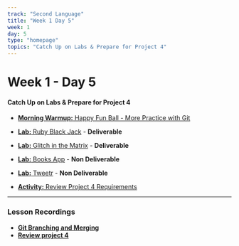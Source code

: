 ```yaml
---
track: "Second Language"
title: "Week 1 Day 5"
week: 1
day: 5
type: "homepage"
topics: "Catch Up on Labs & Prepare for Project 4"
---
```



# Week 1 - Day 5

#### Catch Up on Labs & Prepare for Project 4

- [**Morning Warmup:** Happy Fun Ball - More Practice with Git](/second-language/week-1/day-5/lecture-materials/happy-fun-ball/)

- [**Lab:** Ruby Black Jack](/second-language/week-1/day-2/labs/ruby-blackjack) - **Deliverable**

- [**Lab:** Glitch in the Matrix](/second-language/week-1/day-3/labs/glitch-in-the-matrix) - **Deliverable**

- [**Lab:** Books App](/second-language/week-1/day-4/labs/books-app) - **Non Deliverable**
- [**Lab:** Tweetr](/second-language/week-1/day-4/labs/tweetr) - **Non Deliverable**

- [**Activity:** Review Project 4 Requirements](/unit-projects/unit-four-project-requirements)





<hr>

### Lesson Recordings

- [**Git Branching and Merging**](https://generalassembly.zoom.us/rec/share/ntx7BjdyZIMJ8CuLpJ21jVhgbiRdrTGQPDMs4NDqrxQisqsmT4yqX7FrGpUN2Zsa.xCuxZE1uy9DkQx5Q?startTime=1619183039000)
- [**Review project 4**](https://generalassembly.zoom.us/rec/share/ntx7BjdyZIMJ8CuLpJ21jVhgbiRdrTGQPDMs4NDqrxQisqsmT4yqX7FrGpUN2Zsa.xCuxZE1uy9DkQx5Q?startTime=1619204388000)





